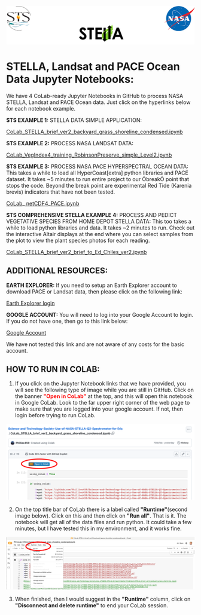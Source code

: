 ![Image](sts_nasa.png)

# **STELLA, Landsat and PACE Ocean Data Jupyter Notebooks:**
We have 4 CoLab-ready Jupyter Notebooks in GitHub to process NASA STELLA, Landsat and PACE Ocean data. Just click on the hyperlinks below for each notebook example. 

**STS EXAMPLE 1:** STELLA DATA SIMPLE APPLICATION:

[CoLab_STELLA_brief_ver2_backyard_grass_shoreline_condensed.ipynb](https://github.com/Philliec459/Science-and-Technology-Society-Use-of-NASA-STELLA-Q2-Spectrometer-for-Eric/blob/main/CoLab_STELLA_brief_ver2_backyard_grass_shoreline_condensed.ipynb)

**STS EXAMPLE 2:** PROCESS NASA LANDSAT DATA:

[CoLab_VegIndex4_training_RobinsonPreserve_simple_Level2.ipynb](https://github.com/Philliec459/Science-and-Technology-Society-Use-of-NASA-Landsat-Data-to-Calculate-NDVI-and-PNDVI/blob/main/CoLab_VegIndex4_training_RobinsonPreserve_simple_Level2.ipynb)

**STS EXAMPLE 3:** PROCESS NASA PACE HYPERSPECTRAL OCEAN DATA:
This takes a while to load all HyperCoast[extra] python libraries and PACE dataset.  It takes ~5 minutes to run entire project to our ÔbreakÕ point that stops the code. Beyond the break point are experimental Red Tide (Karenia brevis) indicators that have not been tested. 

[CoLab_ netCDF4_PACE.ipynb](https://github.com/Philliec459/STS-Software-to-Download-and-Process-NASA-PACE-Ocean-Ecosystem-hyperspectral-data/blob/main/CoLab_%20netCDF4_PACE.ipynb)

**STS COMPREHENSIVE STELLA EXAMPLE 4:**  PROCESS AND PEDICT VEGETATIVE SPECIES FROM HOME DEPOT STELLA DATA:
This too takes a while to load python libraries and data. It takes ~2 minutes to run. Check out the interactive Altair displays at the end where you can select samples from the plot to view the plant species photos for each reading. 

[CoLab_STELLA_brief_ver2_brief_to_Ed_Chiles_ver2.ipynb](https://github.com/Philliec459/STS-STELLA-Spectrometer-Readings-on-Various-Plant-Species-with-NDVI/blob/main/CoLab_STELLA_brief_ver2_brief_to_Ed_Chiles_ver2.ipynb)


## **ADDITIONAL RESOURCES:**
**EARTH EXPLORER:** If you need to setup an Earth Explorer account to download PACE or Landsat data, then please click on the following link:

[Earth Explorer login](https://ers.cr.usgs.gov/login?RET_ADDR=https%3A%2F%2Fearthexplorer.usgs.gov%2F)

**GOOGLE ACCOUNT:** You will need to log into your Google Account to login. If you do not have one, then go to this link below: 

[Google Account](https://support.google.com/accounts/answer/27441?hl=en)

We have not tested this link and are not aware of any costs for the basic account.


## **HOW TO RUN IN COLAB:**
1) If you click on the Jupyter Notebook links that we have provided, you will see the following type of image while you are still in GitHub. Click on the banner <span style="color:red">**"Open in CoLab"**</span> at the top, and this will open this notebook in Google CoLab. Look to the far upper right corner of the web page to make sure that you are logged into your google account. If not, then login before trying to run CoLab. 

![Image](GitHub_link.png)

2) On the top title bar of CoLab there is a label called **"Runtime"**(second image below). Click on this and then click on **"Run all"**. That is it. The notebook will get all of the data files and run python. It could take a few minutes, but I have tested this in my environment, and it works fine.

![Image](CoLab_link.png)

3) When finished, then I would suggest in the **"Runtime"** column, click on **"Disconnect and delete runtime"** to end your CoLab session. 






